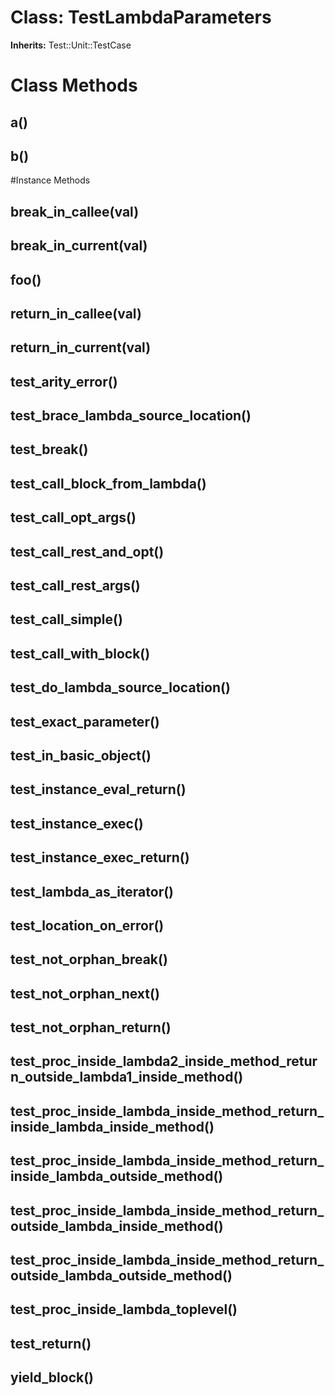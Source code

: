# Class: TestLambdaParameters
**Inherits:** Test::Unit::TestCase
    



# Class Methods
## a() [](#method-c-a)
## b() [](#method-c-b)

#Instance Methods
## break_in_callee(val) [](#method-i-break_in_callee)

## break_in_current(val) [](#method-i-break_in_current)

## foo() [](#method-i-foo)

## return_in_callee(val) [](#method-i-return_in_callee)

## return_in_current(val) [](#method-i-return_in_current)

## test_arity_error() [](#method-i-test_arity_error)

## test_brace_lambda_source_location() [](#method-i-test_brace_lambda_source_location)

## test_break() [](#method-i-test_break)

## test_call_block_from_lambda() [](#method-i-test_call_block_from_lambda)

## test_call_opt_args() [](#method-i-test_call_opt_args)

## test_call_rest_and_opt() [](#method-i-test_call_rest_and_opt)

## test_call_rest_args() [](#method-i-test_call_rest_args)

## test_call_simple() [](#method-i-test_call_simple)

## test_call_with_block() [](#method-i-test_call_with_block)

## test_do_lambda_source_location() [](#method-i-test_do_lambda_source_location)

## test_exact_parameter() [](#method-i-test_exact_parameter)

## test_in_basic_object() [](#method-i-test_in_basic_object)

## test_instance_eval_return() [](#method-i-test_instance_eval_return)

## test_instance_exec() [](#method-i-test_instance_exec)

## test_instance_exec_return() [](#method-i-test_instance_exec_return)

## test_lambda_as_iterator() [](#method-i-test_lambda_as_iterator)

## test_location_on_error() [](#method-i-test_location_on_error)

## test_not_orphan_break() [](#method-i-test_not_orphan_break)

## test_not_orphan_next() [](#method-i-test_not_orphan_next)

## test_not_orphan_return() [](#method-i-test_not_orphan_return)

## test_proc_inside_lambda2_inside_method_return_outside_lambda1_inside_method() [](#method-i-test_proc_inside_lambda2_inside_method_return_outside_lambda1_inside_method)

## test_proc_inside_lambda_inside_method_return_inside_lambda_inside_method() [](#method-i-test_proc_inside_lambda_inside_method_return_inside_lambda_inside_method)

## test_proc_inside_lambda_inside_method_return_inside_lambda_outside_method() [](#method-i-test_proc_inside_lambda_inside_method_return_inside_lambda_outside_method)

## test_proc_inside_lambda_inside_method_return_outside_lambda_inside_method() [](#method-i-test_proc_inside_lambda_inside_method_return_outside_lambda_inside_method)

## test_proc_inside_lambda_inside_method_return_outside_lambda_outside_method() [](#method-i-test_proc_inside_lambda_inside_method_return_outside_lambda_outside_method)

## test_proc_inside_lambda_toplevel() [](#method-i-test_proc_inside_lambda_toplevel)

## test_return() [](#method-i-test_return)

## yield_block() [](#method-i-yield_block)

